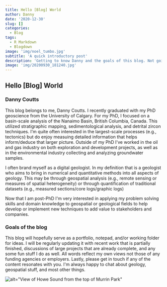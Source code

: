 ```yaml
---
title: Hello [Blog] World
author: Danny
date: '2020-12-30'
slug: []
categories:
  - Blog
tags:
  - R Markdown
  - Blogdown
image: 'img/noel_tumbo.jpg'
subtitle: 'A quick introductory post'
description: 'Getting to know Danny and the goals of this blog. Not going to lie, the main motivation was to see this whole thing is working...'
image: 'img/20200930_181240.jpg'
---
```


## Hello [Blog] World

### Danny Coutts
This blog belongs to me, Danny Coutts. I recently graduated with my PhD geoscience from the University of Calgary. For my PhD, I focused on a basin-scale analysis of the Nanaimo Basin, British Columbia, Canada. This utilized stratigraphic mapping, sedimentological analysis, and detrital zircon techniques. I'm quite often interested in the largest-scale processes (e.g., tectonics) but do enjoy measuing detailed information that helps inform/deduce that larger picture. Outside of my PhD I've worked in the oil and gas industry on both exploration and development projects, as well as in the environmental industry collecting and analyzing groundwater samples.

I often brand myself as a digital geologist. In my definition that is a geologist who aims to bring in numerical and quantitative methods into all aspects of geology. This may be through geospatial analysis (e.g., remote sensing or measures of spatial heterogeneity) or through quantification of traditional datasets (e.g., measured sections/core logs/graphic logs)

Now that I am post-PhD I'm very interested in applying my problem solving skills and domain knowledge to geospatial or geological fields to help develop or implement new techniques to add value to stakeholders and companies.


### Goals of the blog
This blog will hopefully serve as a portfolio, notepad, and/or working folder for ideas. I will be regularly updating it with recent work that is partially finished, discussions of large projects that are already complete, and any some fun stuff I do as well. All words reflect my own views not those of any funding agencies or employers. Lastly, please get in touch if any of the content resonates with you. I'm always happy to chat about geology, geospatial stuff, and most other things.

![alt="View of Howe Sound from the top of Murrin Park" ](/img/20200930_181240.jpg)